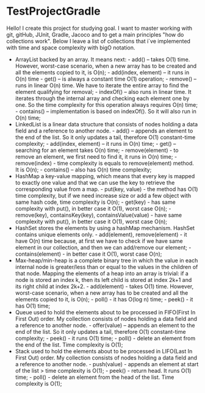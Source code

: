 # TestProjectGradle
Hello! 
I create this project for studying goal. I want to master working with git, gitHub, JUnit, Gradle, Jacoco and to get a main principles "how do collections work".
Below I leave a list of collections that i`ve implemented with time and space complexity with bigO notation.
- ArrayList backed by an array. It means next:
		- add() – takes O(1) time. However, worst-case scenario, when a new array has to be created and all the elements copied to it, is O(n);
		- add(index, element) – it runs in O(n) time
		- get() – is always a constant time O(1) operation;
		- remove() – runs in linear O(n) time. We have to iterate the entire array to find the element qualifying for removal;
		- indexOf()  – also runs in linear time. It iterates through the internal array and checking each element one by one. So the time complexity for this operation always requires O(n) time;
		- contains() – implementation is based on indexOf(). So it will also run in O(n) time;
- LinkedList is a linear data structure that consists of nodes holding a data field and a reference to another node.
		- add() – appends an element to the end of the list. So it only updates a tail, therefore O(1) constant-time complexity;
		- add(index, element) – it runs in O(n) time; 
		- get() – searching for an element takes O(n) time;
		- remove(element) - to remove an element, we first need to find it, it runs in O(n) time; 
		- remove(index) - time complexity is equals to remove(element) method. It is O(n); 
		- contains() – also has O(n) time complexity;
- HashMap a key-value mapping, which means that every key is mapped to exactly one value and that we can use the key to retrieve the corresponding value from a map.
		- put(key, value) - the method has O(1) time complexity, but if we need increase size or add a few object with same hash code, time complexity is O(n);
		- get(key) - has same complexity with put(), in better case it O(1), worst case O(n);
		- remove(key), containsKey(key), containsValue(value) - have same complexity with put(), in better case it O(1), worst case O(n);
- HashSet stores the elements by using a hashMap mechanism. HashSet contains unique elements only.
		- add(element), remove(element) - it have O(n) time because, at first we have to check if we have same element in our collection, and then we can add/remove our element; 
		- contains(element) - in better case it O(1), worst case O(n);
- Max-heap/min-heap is a complete binary tree in which the value in each internal node is greater/less than or equal to the values in the children of that node. Mapping the elements of a heap into an array is trivial: if a node is stored an index k, then its left child is stored at index 2k+1 and its right child at index 2k+2.
		- add(element) - takes O(1) time. However, worst-case scenario, when a new array has to be created and all the elements copied to it, is O(n);
		- poll() - it has O(log n) time;
		- peek() - it has O(1) time;
- Queue used to hold the elements about to be processed in FIFO(First In First Out) order. My collection consists of nodes holding a data field and a reference to another node.
		- offer(value) – appends an element to the end of the list. So it only updates a tail, therefore O(1) constant-time complexity;
		- peek() - it runs O(1) time;
		- poll() - delete an element from the end of the list. Time complexity is O(1);
- Stack used to hold the elements about to be processed in LIFO(Last In First Out) order. My collection consists of nodes holding a data field and a reference to another node. 
		- push(value) - appends an element at start of the list > time complexity is O(1);
		- peek() - return head. It runs O(1) time;
		- poll() - delete an element from the head of the list. Time complexity is O(1);
